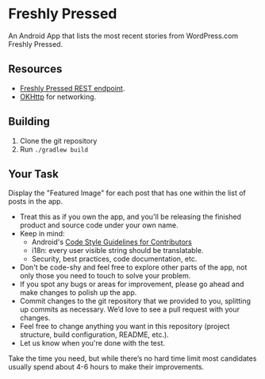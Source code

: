 # Freshly Pressed

An Android App that lists the most recent stories from WordPress.com Freshly Pressed.

## Resources

- [Freshly Pressed REST endpoint][freshly].
- [OKHttp][] for networking.

[freshly]: https://developer.wordpress.com/docs/api/1/get/freshly-pressed/
[OKHttp]: http://square.github.io/okhttp/

## Building

1. Clone the git repository
2. Run `./gradlew build`

## Your Task

Display the "Featured Image" for each post that has one within the list of posts in the app.

* Treat this as if you own the app, and you'll be releasing the finished product and source code under your own name.
* Keep in mind:
    * Android's [Code Style Guidelines for Contributors](https://source.android.com/source/code-style.html)
    * i18n: every user visible string should be translatable.
    * Security, best practices, code documentation, etc.
* Don't be code-shy and feel free to explore other parts of the app, not only those you need to touch to solve your problem.
* If you spot any bugs or areas for improvement, please go ahead and make changes to polish up the app.
* Commit changes to the git repository that we provided to you, splitting up commits as necessary. We’d love to see a pull request with your changes.
* Feel free to change anything you want in this repository (project structure, build configuration, README, etc.).
* Let us know when you're done with the test.

Take the time you need, but while there’s no hard time limit most candidates usually spend about 4-6 hours to make their improvements.
